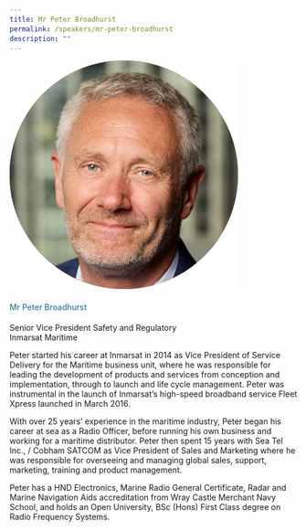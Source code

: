 ```yaml
---
title: Mr Peter Broadhurst
permalink: /speakers/mr-peter-broadhurst
description: ""
---
```

<div class="row">
<div class="col is-3"><img src="/images/Speakers/Peter Broadhurst.png" /></div>
<div class="col is-9 speaker-details">
<h4>Mr Peter Broadhurst</h4>
<p>Senior Vice President Safety and Regulatory<br />Inmarsat Maritime</p>
<p>Peter started his career at Inmarsat in 2014 as Vice President of Service Delivery for the Maritime business unit, where he was responsible for leading the development of products and services from conception and implementation, through to launch and life cycle management. Peter was instrumental in the launch of Inmarsat’s high-speed broadband service Fleet Xpress launched in March 2016.</p>
<p>With over 25 years’ experience in the maritime industry, Peter began his career at sea as a Radio Officer, before running his own business and working for a maritime distributor. Peter then spent 15 years with Sea Tel Inc., / Cobham SATCOM as Vice President of Sales and Marketing where he was responsible for overseeing and managing global sales, support, marketing, training and product management.</p>
<p>Peter has a HND Electronics, Marine Radio General Certificate, Radar and Marine Navigation Aids accreditation from Wray Castle Merchant Navy School, and holds an Open University, BSc (Hons) First Class degree on Radio Frequency Systems.</p>
</div>
</div>
<style type="text/css"> 
    .is-left{
      text-align: left;
    }
    h4{
      font-weight: 500; 
      color: #337B9A !important;
    }
     .speaker-details p { text-align: justified; }
  </style>